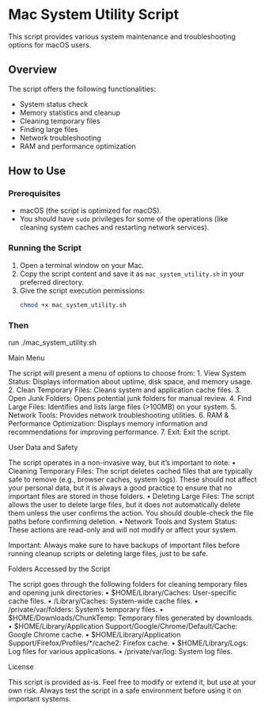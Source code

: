 # Mac System Utility Script

This script provides various system maintenance and troubleshooting options for macOS users.

## Overview

The script offers the following functionalities:
- System status check
- Memory statistics and cleanup
- Cleaning temporary files
- Finding large files
- Network troubleshooting
- RAM and performance optimization

## How to Use

### Prerequisites

- macOS (the script is optimized for macOS).
- You should have `sudo` privileges for some of the operations (like cleaning system caches and restarting network services).

### Running the Script

1. Open a terminal window on your Mac.
2. Copy the script content and save it as `mac_system_utility.sh` in your preferred directory.
3. Give the script execution permissions:
   ```bash
   chmod +x mac_system_utility.sh


### Then
run
   ./mac_system_utility.sh

Main Menu

The script will present a menu of options to choose from:
	1.	View System Status: Displays information about uptime, disk space, and memory usage.
	2.	Clean Temporary Files: Cleans system and application cache files.
	3.	Open Junk Folders: Opens potential junk folders for manual review.
	4.	Find Large Files: Identifies and lists large files (>100MB) on your system.
	5.	Network Tools: Provides network troubleshooting utilities.
	6.	RAM & Performance Optimization: Displays memory information and recommendations for improving performance.
	7.	Exit: Exit the script.

User Data and Safety

The script operates in a non-invasive way, but it’s important to note:
	•	Cleaning Temporary Files: The script deletes cached files that are typically safe to remove (e.g., browser caches, system logs). These should not affect your personal data, but it is always a good practice to ensure that no important files are stored in those folders.
	•	Deleting Large Files: The script allows the user to delete large files, but it does not automatically delete them unless the user confirms the action. You should double-check the file paths before confirming deletion.
	•	Network Tools and System Status: These actions are read-only and will not modify or affect your system.

Important: Always make sure to have backups of important files before running cleanup scripts or deleting large files, just to be safe.

Folders Accessed by the Script

The script goes through the following folders for cleaning temporary files and opening junk directories:
	•	$HOME/Library/Caches: User-specific cache files.
	•	/Library/Caches: System-wide cache files.
	•	/private/var/folders: System’s temporary files.
	•	$HOME/Downloads/ChunkTemp: Temporary files generated by downloads.
	•	$HOME/Library/Application Support/Google/Chrome/Default/Cache: Google Chrome cache.
	•	$HOME/Library/Application Support/Firefox/Profiles/*/cache2: Firefox cache.
	•	$HOME/Library/Logs: Log files for various applications.
	•	/private/var/log: System log files.

License

This script is provided as-is. Feel free to modify or extend it, but use at your own risk. Always test the script in a safe environment before using it on important systems.
